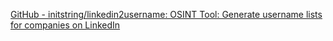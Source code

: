 [GitHub - initstring/linkedin2username: OSINT Tool: Generate username lists for companies on LinkedIn](https://github.com/initstring/linkedin2username)